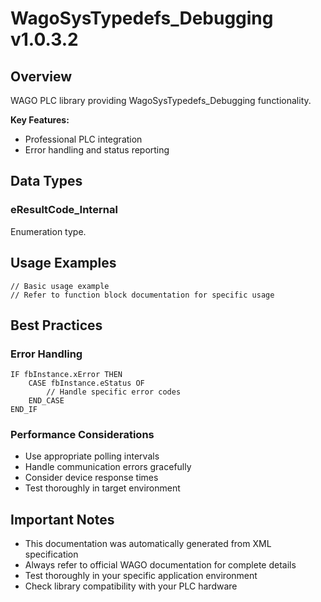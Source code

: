 # WagoSysTypedefs_Debugging v1.0.3.2

## Overview
WAGO PLC library providing WagoSysTypedefs_Debugging functionality.

**Key Features:**
- Professional PLC integration
- Error handling and status reporting

## Data Types

### eResultCode_Internal
Enumeration type.

## Usage Examples

```iec
// Basic usage example
// Refer to function block documentation for specific usage
```

## Best Practices

### Error Handling
```iec
IF fbInstance.xError THEN
    CASE fbInstance.eStatus OF
        // Handle specific error codes
    END_CASE
END_IF
```

### Performance Considerations
- Use appropriate polling intervals
- Handle communication errors gracefully
- Consider device response times
- Test thoroughly in target environment

## Important Notes

- This documentation was automatically generated from XML specification
- Always refer to official WAGO documentation for complete details
- Test thoroughly in your specific application environment
- Check library compatibility with your PLC hardware

